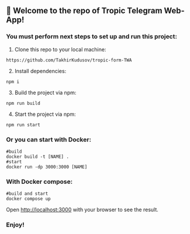 ## 👋 Welcome to the repo of Tropic Telegram Web-App!

### You must perform next steps to set up and run this project:
1. Clone this repo to your local machine:
````
https://github.com/TakhirKudusov/tropic-form-TWA
````
2. Install dependencies:
````
npm i
````
3. Build the project via npm:
````
npm run build
````
4. Start the project via npm:
````
npm run start
````
### Or you can start with Docker:
````
#build
docker build -t [NAME] .
#start
docker run -dp 3000:3000 [NAME]
````
### With Docker compose:
````
#build and start
docker compose up
````
Open [http://localhost:3000](http://localhost:3000) with your browser to see the result.

### Enjoy!